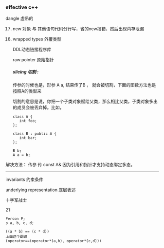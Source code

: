 ### effective c++

dangle 虚吊的

17. new 对象 与 其他语句代码分行写，省的new报错，然后出现内存泄漏

18. wrapped types 外覆类型

    DDL动态链接程序库

    raw pointer 原始指针

    ##### slicing 切割 : 

    传参的时候也是，形参 A a, 结果传了B ， 就会被切割，下面的函数方法也是按照A的类型来

    切割的意思是说，你把一个子类对象赋给父类，那么相比父类，子类对象多出的成员会被丢弃掉。比如，

    ```
    class A {
       int foo;
    };
    
    class B : public A {
       int bar;
    };
    
    B b;
    A a = b;
    ```

解决方法： 传参 传 const A&  因为引用和指针才支持动态绑定多态。

---

invariants 约束条件

underlying representation 底层表述

十字军战士    

21

```
Person P;
p a, b, c, d;

((a * b) == (c * d))
上面这个翻译
(operator==(operator*(a,b), operator*(c,d)))
```

